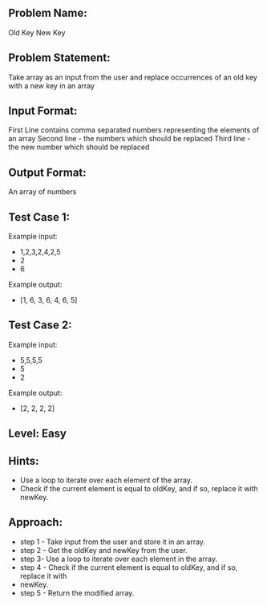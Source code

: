 ## Problem Name:
Old Key New Key

## Problem Statement:
Take array as an input from the user and
replace occurrences of an old key with a new key 
in an array


## Input Format:
First Line contains comma separated numbers representing the elements of an array
Second line - the numbers which should be replaced
Third line - the new number which should be replaced

## Output Format:
An array of numbers

## Test Case 1:
Example input:
- 1,2,3,2,4,2,5
- 2
- 6

Example output:
- [1, 6, 3, 6, 4, 6, 5]

## Test Case 2:
Example input:
- 5,5,5,5
- 5
- 2

Example output:
- [2, 2, 2, 2]

## Level: Easy

## Hints:
- Use a loop to iterate over each
element of the array.
- Check if the current element is 
equal to oldKey, and if so, replace 
it with newKey.

## Approach:
- step 1  - Take input from the user and store it in an array.
- step 2 - Get the oldKey and newKey from the user.
- step 3- Use a loop to iterate over each element in the array.
- step 4 - Check if the current element is equal to oldKey, and if so, replace it with
- newKey.
- step 5 - Return the modified array.
